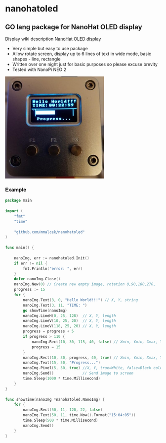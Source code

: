 # nanohatoled

## GO lang package for NanoHat OLED display

Display wiki description  [NanoHat OLED display](http://wiki.friendlyarm.com/wiki/index.php/NanoHat_OLED)

* Very simple but easy to use package 
* Allow rotate screen, display up to 6 lines of text in wide mode, basic shapes - line, rectangle
* Written over one night just for basic purposes so please excuse brevity
* Tested with NanoPi NEO 2

![example screen](https://github.com/mmalcek/nanohatoled/blob/master/nanohat.jpg?raw=true)

### Example

```go
package main

import (
	"fmt"
	"time"

	"github.com/mmalcek/nanohatoled"
)

func main() {

	nanoImg, err := nanohatoled.Init()
	if err != nil {
		fmt.Println("error: ", err)
	}
	defer nanoImg.Close()
	nanoImg.New(0) // Create new empty image, rotation 0,90,180,270,
	progress := 15
	for {
		nanoImg.Text(3, 0, "Hello World!!!") // X, Y, string
		nanoImg.Text(3, 11, "TIME: ")
		go showTime(nanoImg)
		nanoImg.LineH(0, 25, 128)  // X, Y, length
		nanoImg.LineV(10, 25, 20)  // X, Y, length
		nanoImg.LineV(118, 25, 20) // X, Y, length
		progress = progress + 5
		if progress > 110 {
			nanoImg.Rect(10, 30, 115, 40, false) // Xmin, Ymin, Xmax, Ymax, true=White, false=Black color
			progress = 15
		}
		nanoImg.Rect(10, 30, progress, 40, true) // Xmin, Ymin, Xmax, Ymax, true=White, false=Black color
		nanoImg.Text(15, 50, "Progress...")
		nanoImg.Pixel(5, 30, true) //X, Y, true=White, false=Black color
		nanoImg.Send()             // Send image to screen
		time.Sleep(1000 * time.Millisecond)
	}
}

func showTime(nanoImg *nanohatoled.NanoImg) {
	for {
		nanoImg.Rect(50, 11, 120, 22, false)
		nanoImg.Text(50, 11, time.Now().Format("15:04:05"))
		time.Sleep(500 * time.Millisecond)
		nanoImg.Send()
	}
}

```






